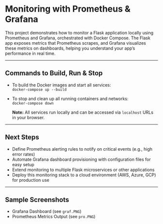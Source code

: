 # Monitoring with Prometheus & Grafana

This project demonstrates how to monitor a Flask application locally using Prometheus and Grafana, orchestrated with Docker Compose. The Flask app exposes metrics that Prometheus scrapes, and Grafana visualizes these metrics on dashboards, helping you understand your app’s performance in real time.

---



## Commands to Build, Run & Stop

- To build the Docker images and start all services:  
  `docker-compose up --build`

- To stop and clean up all running containers and networks:  
  `docker-compose down`

  **Note:** All services run locally and can be accessed via `localhost` URLs in your browser.

---

## Next Steps

- Define Prometheus alerting rules to notify on critical events (e.g., high error rates)  
- Automate Grafana dashboard provisioning with configuration files for easy setup  
- Extend monitoring to multiple Flask microservices or other applications  
- Deploy this monitoring stack to a cloud environment (AWS, Azure, GCP) for production use


---

## Sample Screenshots

- Grafana Dashboard (see `graf.PNG`)  
- Prometheus Metrics Output (see `pro.PNG`)
